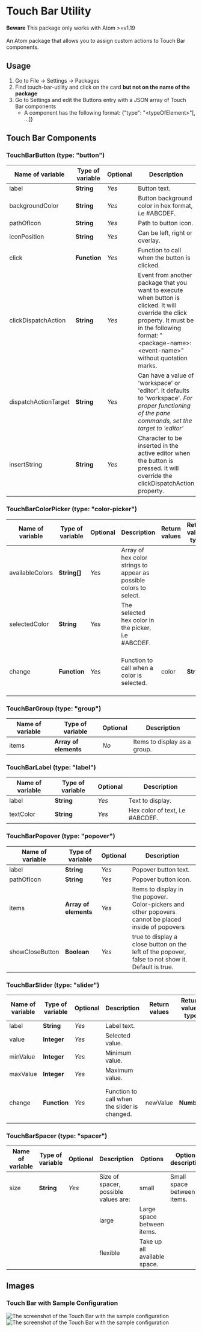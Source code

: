 # Touch Bar Utility

<div class="alert alert-warning" role="alert">
  <strong>Beware</strong> This package only works with Atom >=v1.19
</div>
<br>
An Atom package that allows you to assign custom actions to Touch Bar components.

## Usage
1.  Go to File → Settings → Packages
2.  Find touch-bar-utility and click on the card **but not on the name of the package**
3.  Go to Settings and edit the Buttons entry with a JSON array of Touch Bar components
    *   A component has the following format: {"type": "&lt;typeOfElement&gt;"\[, ...\]}

## Touch Bar Components

### TouchBarButton (type: "button")
 Name of variable     | Type of variable | Optional | Description
 ---------------------|------------------|----------|----------------------------------------------------
 label                | **String**       | _Yes_    | Button text.
 backgroundColor      | **String**       | _Yes_    | Button background color in hex format, i.e #ABCDEF.
 pathOfIcon           | **String**       | _Yes_    | Path to button icon.
 iconPosition         | **String**       | _Yes_    | Can be left, right or overlay.
 click                | **Function**     | _Yes_    | Function to call when the button is clicked.
 clickDispatchAction  | **String**       | _Yes_    | Event from another package that you want to execute when button is clicked. It will override the click property. It must be in the following format: "&lt;package-name&gt;:&lt;event-name&gt;" without quotation marks.
 dispatchActionTarget | **String**       | _Yes_    | Can have a value of 'workspace' or 'editor'. It defaults to 'workspace'. _For proper functioning of the pane commands, set the target to 'editor'_
 insertString      | **String**       | _Yes_    | Character to be inserted in the active editor when the button is pressed. It will override the clickDispatchAction property.

### TouchBarColorPicker (type: "color-picker")
 Name of variable | Type of variable | Optional | Description                                                        | Return values | Return values type | Return values description
 -----------------|------------------|----------|--------------------------------------------------------------------|---------------|--------------------|-------------------------------------------------
 availableColors  | **String[]**     | _Yes_    | Array of hex color strings to appear as possible colors to select.
 selectedColor    | **String**       | _Yes_    | The selected hex color in the picker, i.e #ABCDEF.
 change           | **Function**     | _Yes_    | Function to call when a color is selected.                         | color         | **String**         | The color that the user selected from the picker

### TouchBarGroup (type: "group")
 Name of variable | Type of variable      | Optional | Description
 -----------------|-----------------------|----------|-----------------------------
 items            | **Array of elements** | _No_     | Items to display as a group.
### TouchBarLabel (type: "label")
 Name of variable | Type of variable     | Optional | Description
 -----------------|----------------------|----------|--------------------------------
 label            | **String**           | _Yes_    | Text to display.
 textColor        | **String**           | _Yes_    | Hex color of text, i.e #ABCDEF.

### TouchBarPopover (type: "popover")
 Name of variable | Type of variable          | Optional | Description
 -----------------|---------------------------|----------|--------------------------------------------------------------------------------------------------
 label            | **String**                | _Yes_    | Popover button text.
 pathOfIcon       | **String**                | _Yes_    | Popover button icon.
 items            | **Array of elements**     | _Yes_    | Items to display in the popover. <div class="alert-warning" role="alert">Color-pickers and other popovers cannot be placed inside of popovers</div>
 showCloseButton  | **Boolean**               | _Yes_    | true to display a close button on the left of the popover, false to not show it. Default is true.

### TouchBarSlider (type: "slider")
 Name of variable | Type of variable | Optional | Description                                  | Return values | Return values type | Return values description
 -----------------|------------------|----------|----------------------------------------------|---------------|--------------------|-----------------------------------------------
 label            | **String**       | _Yes_    | Label text.
 value            | **Integer**      | _Yes_    | Selected value.
 minValue         | **Integer**      | _Yes_    | Minimum value.
 maxValue         | **Integer**      | _Yes_    | Maximum value.
 change           | **Function**     | _Yes_    | Function to call when the slider is changed. | newValue      | **Number**         | The value that the user selected on the Slider

### TouchBarSpacer (type: "spacer")
 Name of variable | Type of variable | Optional | Description                          | Options  | Options description
 -----------------|------------------|----------|--------------------------------------|----------|----------------------------
 size             | **String**       | _Yes_    | Size of spacer, possible values are: | small    | Small space between items.
 |||| large | Large space between items.
 |||| flexible | Take up all available space.

## Images
### Touch Bar with Sample Configuration
![The screenshot of the Touch Bar with the sample configuration](https://raw.githubusercontent.com/inakineitor/touch-bar-utility/master/images/sample-configuration/touch-bar-main-capture.png)
![The screenshot of the Touch Bar with the sample configuration](https://raw.githubusercontent.com/inakineitor/touch-bar-utility/master/images/sample-configuration/touch-bar-slider-capture.png)

